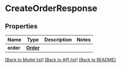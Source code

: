 # CreateOrderResponse

## Properties
Name | Type | Description | Notes
------------ | ------------- | ------------- | -------------
**order** | [**Order**](Order.md) |  | 

[[Back to Model list]](../README.md#documentation-for-models) [[Back to API list]](../README.md#documentation-for-api-endpoints) [[Back to README]](../README.md)

